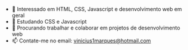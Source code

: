 
- 👀 Interessado em HTML, CSS, Javascript e desenvolvimento web em geral
- 🌱 Estudando CSS e Javascript
- 💞️ Procurando trabalhar e colaborar em projetos de desenvolvimento web
- 📫 Contate-me no email: vinicius1marques@hotmail.com

<!---
ViniciusFMarques/ViniciusFMarques is a ✨ special ✨ repository because its `README.md` (this file) appears on your GitHub profile.
You can click the Preview link to take a look at your changes.
--->
